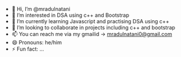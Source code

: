 - 👋 Hi, I’m @mradulnatani
- 👀 I’m interested in DSA using c++ and Bootstrap
- 🌱 I’m currently learning Javascript and practising DSA using c++
- 💞️ I’m looking to collaborate in projects including c++ and bootstrap
- 📫 You can reach me via my gmailid -> mradulnatani0@gmail.com
- 😄 Pronouns: he/him
- ⚡ Fun fact: ...

<!---
mradulnatani/mradulnatani is a ✨ special ✨ repository because its `README.md` (this file) appears on your GitHub profile.
You can click the Preview link to take a look at your changes.
--->
